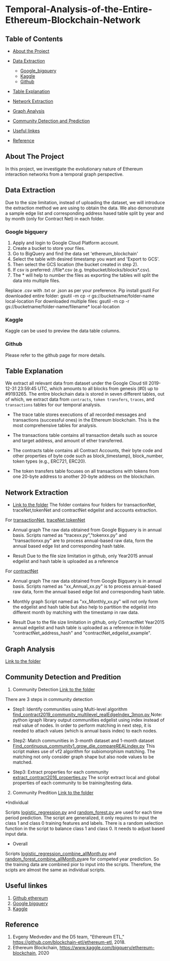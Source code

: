 # Temporal-Analysis-of-the-Entire-Ethereum-Blockchain-Network
<!-- TABLE OF CONTENTS -->
## Table of Contents

* [About the Project](#about-the-project)
* [Data Extraction](#Data-Extraction)
  * [Google_bigquery](#Google-bigquery)
  * [Kaggle](#Kaggle)
  * [Github](#github)
* [Table Explanation](#Table-Explanation)  

* [Network Extraction](#Network-Extraction)  
* [Graph Analysis](#Graph-Analysis)  
* [Community Detection and Prediction](#Community-Detection-and-Prediction)  
* [Useful linkes](#Useful-linkes)
* [Reference](#Reference)



<!-- ABOUT THE PROJECT -->
## About The Project

In this project, we investigate the evolutionary nature of Ethereum interaction networks from a temporal graph perspective. 


<!-- Data Extraction -->
## Data Extraction 
Due to the size limitation, instead of uploading the dataset, we will introduce the extraction method we are using to obtain the data. We also demonstrate a sample edge list and corresponding address hased table split by year and by month (only for Contract Net) in each folder.
### Google bigquery

1. Apply and login to Google Cloud Platform account.
2. Create a bucket to store your files.
3. Go to BigQuery and find the data set 'ethereum_blockchain'
4. Select the table with desired timestamp you want and 'Export to GCS'.
5. Then select the GCS location (the bucket created in step 2).
6. If csv is preferred: //file*.csv (e.g. tmpbucket/blocks/blocks*.csv).
7. The * will help to number the files as exporting the tables will split the data into multiple files.


Replace .csv with .txt or .json as per your preference.
Pip install gsutil
For downloaded entire folder: gsutil -m cp -r gs://bucketname/folder-name local-location
For downloaded multiple files: gsutil -m cp -r gs://bucketname/folder-name/filename* local-location

### Kaggle

Kaggle can be used to preview the data table columns. 

### Github

Please refer to the github page for more details. 




<!-- Table Explanation -->
## Table Explanation
We extract all relevant data from dataset under the Google Cloud till 2019-12-31 23:59:45 UTC, which amounts to all blocks from genesis (#0) up to #9193265. The entire blockchain data is stored in seven different tables, out of which, we extract data from `contracts`, `token transfers`, `traces`, and `transactions` tables for our temporal analysis.

* The trace table stores executions of all recorded messages and transactions (successful ones) in the Ethereum blockchain. This is the most comprehensive tables for analysis.  
* The transactions table contains all transaction details such as source and target address, and amount of ether transferred. 

* The contracts table contains all Contract Accounts, their byte code and other properties of byte code such as block_timestamp}, block_number, token types (e.g., ERC721, ERC20). 

* The token transfers table focuses on all transactions with tokens from one 20-byte address to another 20-byte address on the blockchain.


<!-- Network Extraction -->
## Network Extraction 
* [Link to the folder](Network_extraction/)
The folder contains four folders for transactionNet, traceNet,tokenNet and contractNet edgelist and accounts extraction. 

For [transactionNet](Network_extraction/TransactionNet), [traceNet](Network_extraction/TraceNet),[tokenNet](Network_extraction/TokenNet)
* Annual graph 
The raw data obtained from Google Bigquery is in annual basis.
Scripts named as "tracexx.py","tokenxx.py" and "transactionxx.py" are to process annual-based raw data, form the annual based edge list and corresponding hash table. 

* Result
Due to the file size limitation in github, only Year2015 annual edgelist and hash table is uploaded as a reference 


For [contractNet](Network_extraction/ContractNet)
* Annual graph 
The raw data obtained from Google Bigquery is in annual basis.
Scripts named as "xx_Annual_xx.py" is to process annual-based raw data, form the annual based edge list and corresponding hash table. 

* Monthly graph 
Script named as "xx_Monthly_xx.py" will not only form the edgelist and hash table but also help to partition the edgelist into different month by matching with the timestamp in raw data.

* Result
Due to the file size limitation in github, only ContractNet Year2015 annual edgelist and hash table is uploaded as a reference in folder "contractNet_address_hash" and "contractNet_edgelist_example".


<!-- Graph Analysis -->
## Graph Analysis 
[Link to the folder](Graph_analysis/)


<!-- Community Detection and Predition -->
## Community Detection and Predition 

1. Community Detection
[Link to the folder](community_detection_prediction/community_detection/)

There are 3 steps in community detection

* Step1: Identify communities using Multi-level algorithm 
[find_contract2019_community_multilevel_realEdgeIndex_3mon.py ](community_detection_prediction/community_detection/find_contract2019_community_multilevel_realEdgeIndex_3mon.py )
Note: python igraph library output communities edgelist using index instead of real value of nodes. In order to perform matching in next step, it is needed to attach values (which is annual basis index) to each nodes. 

* Step2: Match communities in 3-month dataset and 1-month dataset
[Find_continuous_community1_grow_die_compareREALindex.py](community_detection_prediction/community_detection/Find_continuous_community1_grow_die_compareREALindex.py)
This script makes use of vf2 algorithm for subiomorphism matching. The matching not only consider graph shape but also node values to be matched. 

* Step3: Extract properties for each community
[extract_contract2016_properties.py](community_detection_prediction/community_detection/extract_contract2016_properties.py)
The script extract local and global properties of each community to be training/testing data. 

2. Community Predition
[Link to the folder](community_detection_prediction/community_prediction/)

*Individual 

Scripts [logistic_regression.py](community_detection_prediction/community_prediction/logistic_regression.py)
and [random_forest.py ](community_detection_prediction/community_prediction/random_forest.py )are used for each time period prediction. 
The script are generalized, it only requires to input the class 1 and class 0 training features and labels. 
There is a random selection function in the script to balance class 1 and class 0. It needs to adjust based input data. 

* Overall

Scripts [logistic_regression_combine_allMonth.py](community_detection_prediction/community_prediction/logistic_regression_combine_allMonth.py)
and [random_forest_combine_allMonth.py](community_detection_prediction/community_prediction/random_forest_combine_allMonth.py )are for competed year prediction. 
So the training data are combined pior to input into the scripts. Therefore, the scipts are almost the same as individual scripts. 








<!-- Useful linkes -->
## Useful linkes
1. [Github ethereum](https://github.com/blockchain-etl/ethereum-etl)
2. [Google bigquery](https://cloud.google.com/bigquery)
3. [Kaggle](https://www.kaggle.com/bigquery/ethereum-blockchain)

<!-- Reference -->
## Reference
1. Evgeny Medvedev and the D5 team, "Ethereum ETL," https://github.com/blockchain-etl/ethereum-etl, 2018.
2. Ethereum Blockchain, https://www.kaggle.com/bigquery/ethereum-blockchain, 2020


